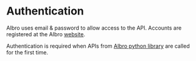 # Authentication

AIbro uses email & password to allow access to the API. Accounts are registered at the AIbro [website](https://aipaca.ai).

Authentication is required when APIs from [AIbro python library](https://pypi.org/project/aibro/) are called for the first time.

